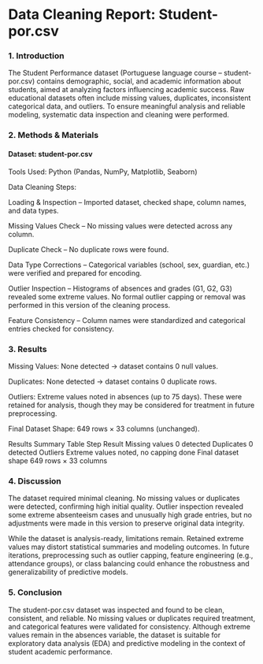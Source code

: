 
# Data Cleaning Report: Student-por.csv

### 1. Introduction

The Student Performance dataset (Portuguese language course – student-por.csv) contains demographic, social, and academic information about students, aimed at analyzing factors influencing academic success. Raw educational datasets often include missing values, duplicates, inconsistent categorical data, and outliers. To ensure meaningful analysis and reliable modeling, systematic data inspection and cleaning were performed.

### 2. Methods & Materials

#### Dataset: student-por.csv
Tools Used: Python (Pandas, NumPy, Matplotlib, Seaborn)

Data Cleaning Steps:

Loading & Inspection – Imported dataset, checked shape, column names, and data types.

Missing Values Check – No missing values were detected across any column.

Duplicate Check – No duplicate rows were found.

Data Type Corrections – Categorical variables (school, sex, guardian, etc.) were verified and prepared for encoding.

Outlier Inspection – Histograms of absences and grades (G1, G2, G3) revealed some extreme values. No formal outlier capping or removal was performed in this version of the cleaning process.

Feature Consistency – Column names were standardized and categorical entries checked for consistency.

### 3. Results

Missing Values: None detected → dataset contains 0 null values.

Duplicates: None detected → dataset contains 0 duplicate rows.

Outliers: Extreme values noted in absences (up to 75 days). These were retained for analysis, though they may be considered for treatment in future preprocessing.

Final Dataset Shape: 649 rows × 33 columns (unchanged).

Results Summary Table
Step	Result
Missing values	0 detected
Duplicates	0 detected
Outliers	Extreme values noted, no capping done
Final dataset shape	649 rows × 33 columns

### 4. Discussion

The dataset required minimal cleaning. No missing values or duplicates were detected, confirming high initial quality. Outlier inspection revealed some extreme absenteeism cases and unusually high grade entries, but no adjustments were made in this version to preserve original data integrity.

While the dataset is analysis-ready, limitations remain. Retained extreme values may distort statistical summaries and modeling outcomes. In future iterations, preprocessing such as outlier capping, feature engineering (e.g., attendance groups), or class balancing could enhance the robustness and generalizability of predictive models.

### 5. Conclusion

The student-por.csv dataset was inspected and found to be clean, consistent, and reliable. No missing values or duplicates required treatment, and categorical features were validated for consistency. Although extreme values remain in the absences variable, the dataset is suitable for exploratory data analysis (EDA) and predictive modeling in the context of student academic performance.




